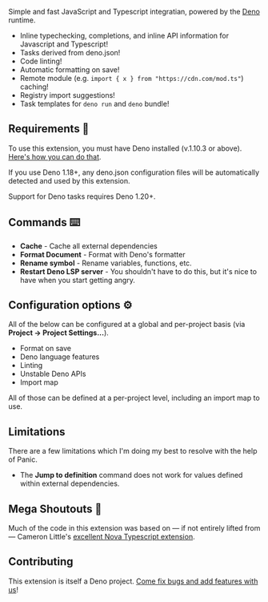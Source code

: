 Simple and fast JavaScript and Typescript integratian, powered by the
[Deno](https://deno.land) runtime.

- Inline typechecking, completions, and inline API information for Javascript
  and Typescript!
- Tasks derived from deno.json!
- Code linting!
- Automatic formatting on save!
- Remote module (e.g. `import { x } from "https://cdn.com/mod.ts"`) caching!
- Registry import suggestions!
- Task templates for `deno run` and `deno` bundle!

## Requirements 🎒

To use this extension, you must have Deno installed (v.1.10.3 or above).
[Here's how you can do that](https://deno.land/#installation).

If you use Deno 1.18+, any deno.json configuration files will be automatically
detected and used by this extension.

Support for Deno tasks requires Deno 1.20+.

## Commands ⌨️

- **Cache** - Cache all external dependencies
- **Format Document** - Format with Deno's formatter
- **Rename symbol** - Rename variables, functions, etc.
- **Restart Deno LSP server** - You shouldn't have to do this, but it's nice to
  have when you start getting angry.

## Configuration options ⚙️

All of the below can be configured at a global and per-project basis (via
**Project → Project Settings...**).

- Format on save
- Deno language features
- Linting
- Unstable Deno APIs
- Import map

All of those can be defined at a per-project level, including an import map to
use.

## Limitations

There are a few limitations which I'm doing my best to resolve with the help of
Panic.

- The **Jump to definition** command does not work for values defined within
  external dependencies.

## Mega Shoutouts 📣

Much of the code in this extension was based on — if not entirely lifted from —
Cameron Little's
[excellent Nova Typescript extension](https://github.com/apexskier/nova-typescript).

## Contributing

This extension is itself a Deno project.
[Come fix bugs and add features with us](https://github.com/sgwilym/nova-deno)!
